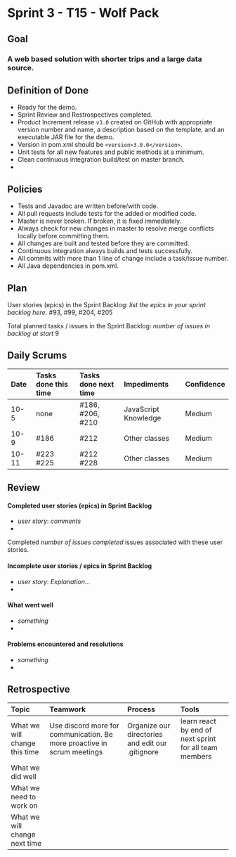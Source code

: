 # Sprint 3 - T15 - Wolf Pack

## Goal

### A web based solution with shorter trips and a large data source.

## Definition of Done

* Ready for the demo.
* Sprint Review and Restrospectives completed.
* Product Increment release `v3.0` created on GitHub with appropriate version number and name, a description based on the template, and an executable JAR file for the demo.
* Version in pom.xml should be `<version>3.0.0</version>`.
* Unit tests for all new features and public methods at a minimum.
* Clean continuous integration build/test on master branch.
* 

## Policies

* Tests and Javadoc are written before/with code.  
* All pull requests include tests for the added or modified code.
* Master is never broken.  If broken, it is fixed immediately.
* Always check for new changes in master to resolve merge conflicts locally before committing them.
* All changes are built and tested before they are committed.
* Continuous integration always builds and tests successfully.
* All commits with more than 1 line of change include a task/issue number.
* All Java dependencies in pom.xml.

## Plan 

User stories (epics) in the Sprint Backlog: *list the epics in your sprint backlog here*. 
#93, #99, #204, #205

Total planned tasks / issues in the Sprint Backlog: *number of issues in backlog at start* 
9
## Daily Scrums

Date | Tasks done this time | Tasks done next time | Impediments | Confidence
:--- | :--- | :--- | :--- | :---
 10-5 | none | #186, #206, #210 | JavaScript Knowledge | Medium
 10-9 | #186 | #212 | Other classes | Medium 
 10-11 | #223 #225| #212 #228 | Other classes | Medium

## Review

#### Completed user stories (epics) in Sprint Backlog 
* *user story*:  *comments*
* 

Completed *number of issues completed* issues associated with these user stories.

#### Incomplete user stories / epics in Sprint Backlog 
* *user story*: *Explanation...*
*

#### What went well
* *something*
*

#### Problems encountered and resolutions
* *something*
*

## Retrospective

Topic | Teamwork | Process | Tools
:--- | :--- | :--- | :---
What we will change this time |Use discord more for communication. Be more proactive in scrum meetings | Organize our directories and edit our .gitignore | learn react by end of next sprint for all team members  
What we did well |  |  | 
What we need to work on |  |  |
What we will change next time ||  | 
